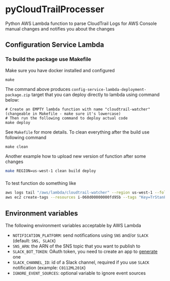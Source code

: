 # pyCloudTrailProcesser
Python AWS Lambda function to parse CloudTrail Logs for AWS Console manual changes and notifies you about the changes

## Configuration Service Lambda

### To build the package use Makefile
Make sure you have docker installed and configured
```shell script
make
```
The command above produces `config-service-lambda-deployment-package.zip` target that you can deploy directly to lambda using command below:
```shell script
# Create an EMPTY lambda function with name "cloudtrail-watcher" (changeable in Makefile - make sure it's lowercase)
# Then run the following command to deploy actual code
make deploy
```
See `Makefile` for more details. To clean everything after the build use following command
```shell script
make clean
```
Another example how to upload new version of function after some changes
```bash
make REGION=us-west-1 clean build deploy
```

###
To test function do something like
```bash
aws logs tail "/aws/lambda/cloudtrail-watcher" --region us-west-1 --follow
aws ec2 create-tags --resources i-060d00000000fd95b --tags "Key=TrStanFindMe,Value=$(date +%s)" --region us-east-1
```

## Environment variables
The following environment variables acceptable by AWS Lambda
* `NOTIFICATION_PLATFORM`: send notifications using `SNS` and/or `SLACK` (default: `SNS, SLACK`)
* `SNS_ARN`: the ARN of the SNS topic that you want to publish to 
* `SLACK_BOT_TOKEN`: OAuth token, you need to create an app to [generate](https://api.slack.com/enterprise/apps) one
* `SLACK_CHANNEL_ID`: id of a Slack channel, required if you use `SLACK` notification (example: `C0112ML201K`)
* `IGNORE_EVENT_SOURCES`: optional variable to ignore event sources
